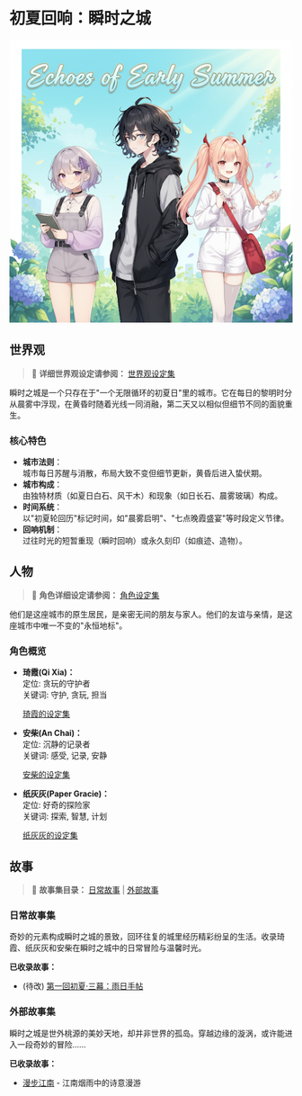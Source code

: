 # **初夏回响：瞬时之城**

![main](main.png)

## **世界观**

> 📖 **详细世界观设定请参阅：** [世界观设定集](./WorldView.md)

瞬时之城是一个只存在于"一个无限循环的初夏日"里的城市。它在每日的黎明时分从晨雾中浮现，在黄昏时随着光线一同消融，第二天又以相似但细节不同的面貌重生。

### **核心特色**

- **城市法则**：  
  城市每日苏醒与消散，布局大致不变但细节更新，黄昏后进入蛰伏期。  
- **城市构成**：  
  由独特材质（如夏日白石、风干木）和现象（如日长石、晨雾玻璃）构成。  
- **时间系统**：  
  以"初夏轮回历"标记时间，如"晨雾启明"、"七点晚霞盛宴"等时段定义节律。  
- **回响机制**：  
  过往时光的短暂重现（瞬时回响）或永久刻印（如痕迹、造物）。 

## **人物**

> 📖 **角色详细设定请参阅：** [角色设定集](./characters/characters.md)

他们是这座城市的原生居民，是亲密无间的朋友与家人。他们的友谊与亲情，是这座城市中唯一不变的"永恒地标"。

### **角色概览**

- **琦霞(Qi Xia)：**  
    定位: 贪玩的守护者  
    关键词: 守护, 贪玩, 担当  
    
    [琦霞的设定集](./characters/QiXia/QiXia.md)  

- **安柴(An Chai)：**  
    定位: 沉静的记录者  
    关键词: 感受, 记录, 安静  

    [安柴的设定集](./characters/AnChai/AnChai.md)  

- **纸灰灰(Paper Gracie)：**  
    定位: 好奇的探险家  
    关键词: 探索, 智慧, 计划  

    [纸灰灰的设定集](./characters/PaperGracie/PaperGracie.md)


## **故事**

> 📖 **故事集目录：** [日常故事](./daily_stories/README.md) | [外部故事](./external_stories/README.md)

### **日常故事集**

奇妙的元素构成瞬时之城的景致，回环往复的城里经历精彩纷呈的生活。收录琦霞、纸灰灰和安柴在瞬时之城中的日常冒险与温馨时光。

**已收录故事：**

* (待改) [第一回初夏·三幕：雨日手帖](./daily_stories/第一回初夏·三幕：雨日手帖.md)

### **外部故事集**

瞬时之城是世外桃源的美妙天地，却并非世界的孤岛。穿越边缘的漩涡，或许能进入一段奇妙的冒险......

**已收录故事：**

* [漫步江南](./external_stories/001_漫步江南/001_漫步江南.md) - 江南烟雨中的诗意漫游